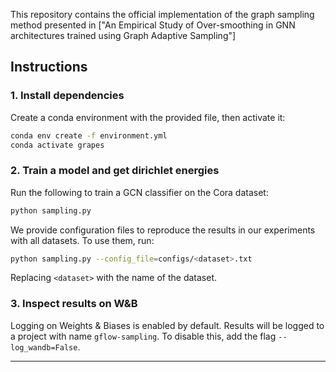 

This repository contains the official implementation of the graph sampling method presented in ["An Empirical Study of Over-smoothing in GNN architectures trained using Graph Adaptive
 Sampling"]

## Instructions

### 1. Install dependencies

Create a conda environment with the provided file, then activate it:

```sh
conda env create -f environment.yml
conda activate grapes
```

### 2. Train a model and get dirichlet energies

Run the following to train a GCN classifier on the Cora dataset:

```sh
python sampling.py
```

We provide configuration files to reproduce the results in our experiments with all datasets.
To use them, run:

```sh
python sampling.py --config_file=configs/<dataset>.txt
```

Replacing `<dataset>` with the name of the dataset.

### 3. Inspect results on W&B

Logging on Weights & Biases is enabled by default. Results will be logged to a project with name `gflow-sampling`.
To disable this, add the flag `--log_wandb=False`.

---


